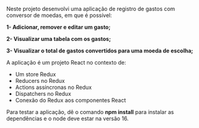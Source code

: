 Neste projeto desenvolvi uma aplicação de registro de gastos com conversor de moedas, em que é possível:

**1- Adicionar, remover e editar um gasto;**

**2- Visualizar uma tabela com os gastos;**

**3- Visualizar o total de gastos convertidos para uma moeda de escolha;**

A aplicação é um projeto React no contexto de:
- Um store Redux 
- Reducers no Redux 
- Actions assíncronas no Redux
- Dispatchers no Redux 
- Conexão do Redux aos componentes React

Para testar a aplicação, dê o comando **npm install** para instalar as dependências e o node deve estar na versão 16.

